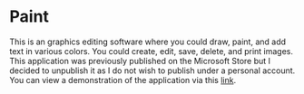 # Paint

 This is an graphics editing software where you could draw, paint, and add text in various colors.  You could create, edit, save, delete, and print images.  This application was previously published on the Microsoft Store but I decided to unpublish it as I do not wish to publish under a personal account.  You can view a demonstration of the application via this [link](https://project-videos-vs.s3.amazonaws.com/lets-paint/lets-paint-trailer.mp4).
